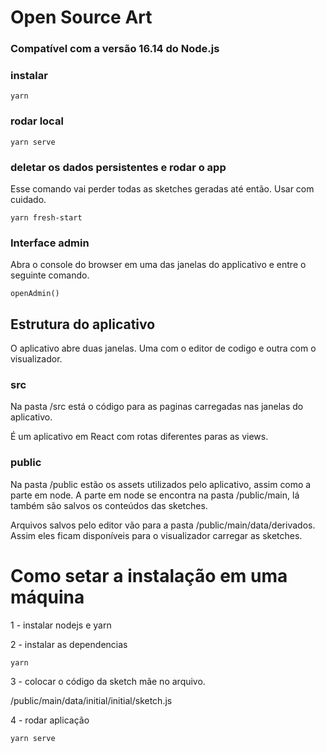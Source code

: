 # Open Source Art

### Compatível com a versão 16.14 do Node.js

### instalar

```
yarn
```

### rodar local

```
yarn serve
```

### deletar os dados persistentes e rodar o app

Esse comando vai perder todas as sketches geradas até então.
Usar com cuidado.

```
yarn fresh-start
```

### Interface admin

Abra o console do browser em uma das janelas do applicativo e entre o seguinte comando.

```
openAdmin()
```

## Estrutura do aplicativo

O aplicativo abre duas janelas.
Uma com o editor de codigo e outra com o visualizador.

### src

Na pasta /src está o código para as paginas carregadas nas janelas do aplicativo.

É um aplicativo em React com rotas diferentes paras as views.

### public

Na pasta /public estão os assets utilizados pelo aplicativo, assim como a parte em node.
A parte em node se encontra na pasta /public/main, lá também são salvos os conteúdos das sketches.

Arquivos salvos pelo editor vão para a pasta /public/main/data/derivados. Assim eles ficam disponíveis para o visualizador carregar as sketches.

# Como setar a instalação em uma máquina

1 - instalar nodejs e yarn

2 - instalar as dependencias

```
yarn
```

3 - colocar o código da sketch mãe no arquivo.

/public/main/data/initial/initial/sketch.js

4 - rodar aplicação

```
yarn serve
```
